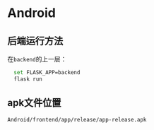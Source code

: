 # Android

## 后端运行方法
在`backend`的上一层：
```bash
  set FLASK_APP=backend
  flask run
```  

## apk文件位置
  `Android/frontend/app/release/app-release.apk`

